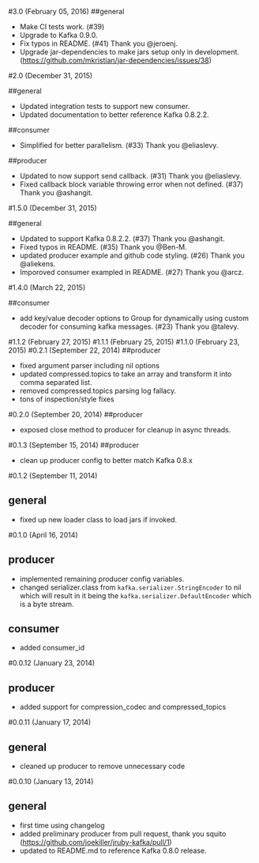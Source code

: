 #3.0 (February 05, 2016)
##general
- Make CI tests work. (#39)
- Upgrade to Kafka 0.9.0.
- Fix typos in README. (#41) Thank you @jeroenj.
- Upgrade jar-dependencies to make jars setup only in development. (https://github.com/mkristian/jar-dependencies/issues/38)

#2.0 (December 31, 2015)

##general
- Updated integration tests to support new consumer.
- Updated documentation to better reference Kafka 0.8.2.2.

##consumer
- Simplified for better parallelism. (#33) Thank you @eliaslevy.

##producer
- Updated to now support send callback. (#31) Thank you @eliaslevy.
- Fixed callback block variable throwing error when not defined. (#37) Thank you @ashangit.

#1.5.0 (December 31, 2015)

##general
- Updated to support Kafka 0.8.2.2. (#37) Thank you @ashangit.
- Fixed typos in README. (#35) Thank you @Ben-M.
- updated producer example and github code styling. (#26) Thank you @aliekens.
- Imporoved consumer exampled in README. (#27) Thank you @arcz.

#1.4.0 (March 22, 2015)

##consumer
- add key/value decoder options to Group for dynamically using custom decoder for consuming kafka messages. (#23) Thank you @talevy.

#1.1.2 (February 27, 2015)
#1.1.1 (February 25, 2015)
#1.1.0 (February 23, 2015)
#0.2.1 (September 22, 2014)
##producer
- fixed argument parser including nil options
- updated compressed.topics to take an array and transform it into comma separated list.
- removed compressed.topics parsing log fallacy.
- tons of inspection/style fixes

#0.2.0 (September 20, 2014)
##producer
- exposed close method to producer for cleanup in async threads.

#0.1.3 (September 15, 2014)
##producer
- clean up producer config to better match Kafka 0.8.x

#0.1.2 (September 11, 2014)
## general
- fixed up new loader class to load jars if invoked.

#0.1.0 (April 16, 2014)
## producer
- implemented remaining producer config variables.
- changed serializer.class from `kafka.serializer.StringEncoder` to nil which will result in it being the `kafka.serializer.DefaultEncoder` which is a byte stream.

## consumer
- added consumer_id

#0.0.12 (January 23, 2014)
## producer
- added support for compression_codec and compressed_topics

#0.0.11 (January 17, 2014)
## general
- cleaned up producer to remove unnecessary code

#0.0.10 (January 13, 2014)
## general
- first time using changelog
- added preliminary producer from pull request, thank you squito (https://github.com/joekiller/jruby-kafka/pull/1)
- updated to README.md to reference Kafka 0.8.0 release.
